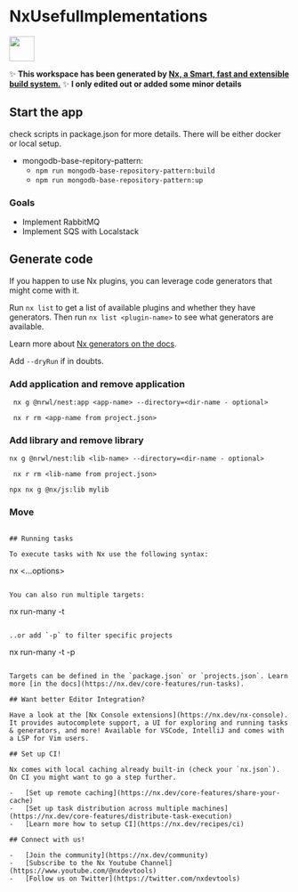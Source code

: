 # NxUsefulImplementations

<a alt="Nx logo" href="https://nx.dev" target="_blank" rel="noreferrer"><img src="https://raw.githubusercontent.com/nrwl/nx/master/images/nx-logo.png" width="45"></a>

✨ **This workspace has been generated by [Nx, a Smart, fast and extensible build system.](https://nx.dev)** ✨
**I only edited out or added some minor details**

## Start the app

check scripts in package.json for more details. There will be either docker or local setup.

-   mongodb-base-repitory-pattern:
    -   `npm run mongodb-base-repository-pattern:build`
    -   `npm run mongodb-base-repository-pattern:up`

### Goals

-   Implement RabbitMQ
-   Implement SQS with Localstack

## Generate code

If you happen to use Nx plugins, you can leverage code generators that might come with it.

Run `nx list` to get a list of available plugins and whether they have generators. Then run `nx list <plugin-name>` to see what generators are available.

Learn more about [Nx generators on the docs](https://nx.dev/plugin-features/use-code-generators).

Add `--dryRun` if in doubts.

### Add application and remove application

` nx g @nrwl/nest:app <app-name> --directory=<dir-name - optional>`

` nx r rm <app-name from project.json>`

### Add library and remove library

`nx g @nrwl/nest:lib <lib-name> --directory=<dir-name - optional>`

` nx r rm <lib-name from project.json>`

`npx nx g @nx/js:lib mylib`

### Move

```nx g mv --project <project-name> --destination <destination/<project-name>>

## Running tasks

To execute tasks with Nx use the following syntax:

```

nx <target> <project> <...options>

```

You can also run multiple targets:

```

nx run-many -t <target1> <target2>

```

..or add `-p` to filter specific projects

```

nx run-many -t <target1> <target2> -p <proj1> <proj2>

```

Targets can be defined in the `package.json` or `projects.json`. Learn more [in the docs](https://nx.dev/core-features/run-tasks).

## Want better Editor Integration?

Have a look at the [Nx Console extensions](https://nx.dev/nx-console). It provides autocomplete support, a UI for exploring and running tasks & generators, and more! Available for VSCode, IntelliJ and comes with a LSP for Vim users.

## Set up CI!

Nx comes with local caching already built-in (check your `nx.json`). On CI you might want to go a step further.

-   [Set up remote caching](https://nx.dev/core-features/share-your-cache)
-   [Set up task distribution across multiple machines](https://nx.dev/core-features/distribute-task-execution)
-   [Learn more how to setup CI](https://nx.dev/recipes/ci)

## Connect with us!

-   [Join the community](https://nx.dev/community)
-   [Subscribe to the Nx Youtube Channel](https://www.youtube.com/@nxdevtools)
-   [Follow us on Twitter](https://twitter.com/nxdevtools)
```

